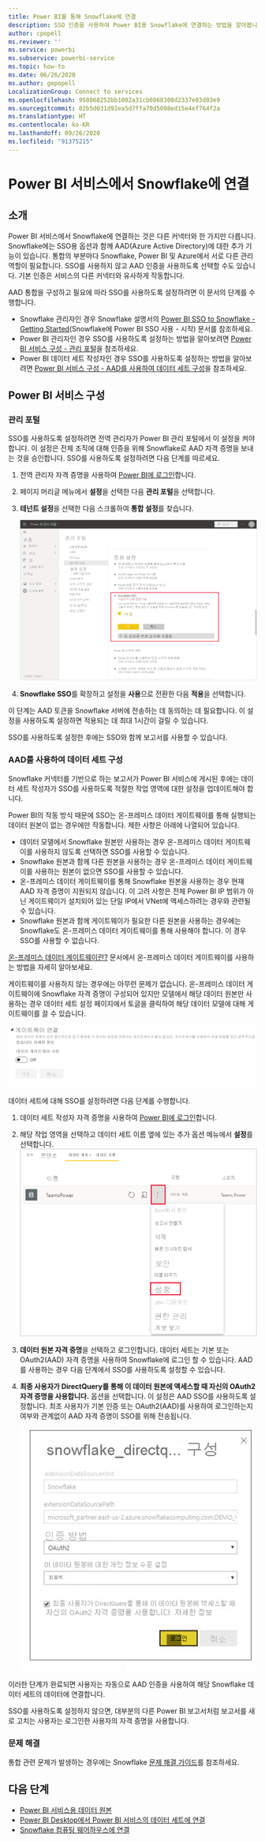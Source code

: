 ```yaml
---
title: Power BI를 통해 Snowflake에 연결
description: SSO 인증을 사용하여 Power BI용 Snowflake에 연결하는 방법을 알아봅니다.
author: cpopell
ms.reviewer: ''
ms.service: powerbi
ms.subservice: powerbi-service
ms.topic: how-to
ms.date: 06/26/2020
ms.author: gepopell
LocalizationGroup: Connect to services
ms.openlocfilehash: 950868252bb1002a31cb0868308d2337e03d03e9
ms.sourcegitcommit: 02b5d031d92ea5d7ffa70d5098ed15e4ef764f2a
ms.translationtype: HT
ms.contentlocale: ko-KR
ms.lasthandoff: 09/26/2020
ms.locfileid: "91375215"
---
```

# <a name="connect-to-snowflake-in-power-bi-service"></a>Power BI 서비스에서 Snowflake에 연결

## <a name="introduction"></a>소개

Power BI 서비스에서 Snowflake에 연결하는 것은 다른 커넥터와 한 가지만 다릅니다. Snowflake에는 SSO용 옵션과 함께 AAD(Azure Active Directory)에 대한 추가 기능이 있습니다. 통합의 부분마다 Snowflake, Power BI 및 Azure에서 서로 다른 관리 역할이 필요합니다. SSO를 사용하지 않고 AAD 인증을 사용하도록 선택할 수도 있습니다. 기본 인증은 서비스의 다른 커넥터와 유사하게 작동합니다.

AAD 통합을 구성하고 필요에 따라 SSO를 사용하도록 설정하려면 이 문서의 단계를 수행합니다.

* Snowflake 관리자인 경우 Snowflake 설명서의 [Power BI SSO to Snowflake - Getting Started](https://docs.snowflake.com/en/user-guide/oauth-powerbi.html)(Snowflake에 Power BI SSO 사용 - 시작) 문서를 참조하세요.
* Power BI 관리자인 경우 SSO를 사용하도록 설정하는 방법을 알아보려면 [Power BI 서비스 구성 - 관리 포털](service-connect-snowflake.md#admin-portal)을 참조하세요.
* Power BI 데이터 세트 작성자인 경우 SSO를 사용하도록 설정하는 방법을 알아보려면 [Power BI 서비스 구성 - AAD를 사용하여 데이터 세트 구성](service-connect-snowflake.md#configuring-a-dataset-with-aad)을 참조하세요.

## <a name="power-bi-service-configuration"></a>Power BI 서비스 구성

### <a name="admin-portal"></a>관리 포털

SSO를 사용하도록 설정하려면 전역 관리자가 Power BI 관리 포털에서 이 설정을 켜야 합니다. 이 설정은 전체 조직에 대해 인증을 위해 Snowflake로 AAD 자격 증명을 보내는 것을 승인합니다. SSO를 사용하도록 설정하려면 다음 단계를 따르세요.

1. 전역 관리자 자격 증명을 사용하여 [Power BI에 로그인](https://app.powerbi.com)합니다.
1. 페이지 머리글 메뉴에서 **설정**을 선택한 다음 **관리 포털**을 선택합니다.
1. **테넌트 설정**을 선택한 다음 스크롤하여 **통합 설정**를 찾습니다.

   ![Snowflake SSO에 대한 테넌트 설정](media/service-connect-snowflake/snowflake-sso-tenant.png)

4. **Snowflake SSO**를 확장하고 설정을 **사용**으로 전환한 다음 **적용**을 선택합니다.

이 단계는 AAD 토큰을 Snowflake 서버에 전송하는 데 동의하는 데 필요합니다. 이 설정을 사용하도록 설정하면 적용되는 데 최대 1시간이 걸릴 수 있습니다.

SSO를 사용하도록 설정한 후에는 SSO와 함께 보고서를 사용할 수 있습니다.

### <a name="configuring-a-dataset-with-aad"></a>AAD를 사용하여 데이터 세트 구성

Snowflake 커넥터를 기반으로 하는 보고서가 Power BI 서비스에 게시된 후에는 데이터 세트 작성자가 SSO를 사용하도록 적절한 작업 영역에 대한 설정을 업데이트해야 합니다.

Power BI의 작동 방식 때문에 SSO는 온-프레미스 데이터 게이트웨이를 통해 실행되는 데이터 원본이 없는 경우에만 작동합니다. 제한 사항은 아래에 나열되어 있습니다.

* 데이터 모델에서 Snowflake 원본만 사용하는 경우 온-프레미스 데이터 게이트웨이를 사용하지 않도록 선택하면 SSO를 사용할 수 있습니다.
* Snowflake 원본과 함께 다른 원본을 사용하는 경우 온-프레미스 데이터 게이트웨이를 사용하는 원본이 없으면 SSO를 사용할 수 있습니다.
* 온-프레미스 데이터 게이트웨이를 통해 Snowflake 원본을 사용하는 경우 현재 AAD 자격 증명이 지원되지 않습니다. 이 고려 사항은 전체 Power BI IP 범위가 아닌 게이트웨이가 설치되어 있는 단일 IP에서 VNet에 액세스하려는 경우와 관련될 수 있습니다.
* Snowflake 원본과 함께 게이트웨이가 필요한 다른 원본을 사용하는 경우에는 Snowflake도 온-프레미스 데이터 게이트웨이를 통해 사용해야 합니다. 이 경우 SSO를 사용할 수 없습니다.

[온-프레미스 데이터 게이트웨이란?](service-gateway-onprem.md) 문서에서 온-프레미스 데이터 게이트웨이를 사용하는 방법을 자세히 알아보세요.

게이트웨이를 사용하지 않는 경우에는 아무런 문제가 없습니다. 온-프레미스 데이터 게이트웨이에 Snowflake 자격 증명이 구성되어 있지만 모델에서 해당 데이터 원본만 사용하는 경우 데이터 세트 설정 페이지에서 토글을 클릭하여 해당 데이터 모델에 대해 게이트웨이를 끌 수 있습니다.

![게이트웨이를 해제하는 데이터 세트 설정](media/service-connect-snowflake/snowflake-gateway-toggle-off.png)

데이터 세트에 대해 SSO를 설정하려면 다음 단계를 수행합니다.

1. 데이터 세트 작성자 자격 증명을 사용하여 [Power BI에 로그인](https://app.powerbi.com)합니다.
1. 해당 작업 영역을 선택하고 데이터 세트 이름 옆에 있는 추가 옵션 메뉴에서 **설정**를 선택합니다.
  ![마우스로 가리키면 표시되는 기타 옵션 메뉴](media/service-connect-snowflake/dataset-settings-2.png)
1. **데이터 원본 자격 증명**을 선택하고 로그인합니다. 데이터 세트는 기본 또는 OAuth2(AAD) 자격 증명을 사용하여 Snowflake에 로그인 할 수 있습니다. AAD를 사용하는 경우 다음 단계에서 SSO를 사용하도록 설정할 수 있습니다.
1. **최종 사용자가 DirectQuery를 통해 이 데이터 원본에 액세스할 때 자신의 OAuth2 자격 증명을 사용합니다.** 옵션을 선택합니다. 이 설정은 AAD SSO를 사용하도록 설정합니다. 최초 사용자가 기본 인증 또는 OAuth2(AAD)를 사용하여 로그인하는지 여부와 관계없이 AAD 자격 증명이 SSO를 위해 전송됩니다.

    ![Snowflake SSO의 데이터 세트 설정](media/service-connect-snowflake/snowflake-sso-cred-ui.png)

이러한 단계가 완료되면 사용자는 자동으로 AAD 인증을 사용하여 해당 Snowflake 데이터 세트의 데이터에 연결합니다.

SSO를 사용하도록 설정하지 않으면, 대부분의 다른 Power BI 보고서처럼 보고서를 새로 고치는 사용자는 로그인한 사용자의 자격 증명을 사용합니다.

### <a name="troubleshooting"></a>문제 해결

통합 관련 문제가 발생하는 경우에는 Snowflake [문제 해결 가이드](https://docs.snowflake.com/en/user-guide/oauth-powerbi.html#troubleshooting)를 참조하세요.

## <a name="next-steps"></a>다음 단계

* [Power BI 서비스용 데이터 원본](service-get-data.md)
* [Power BI Desktop에서 Power BI 서비스의 데이터 세트에 연결](desktop-report-lifecycle-datasets.md)
* [Snowflake 컴퓨팅 웨어하우스에 연결](desktop-connect-snowflake.md)